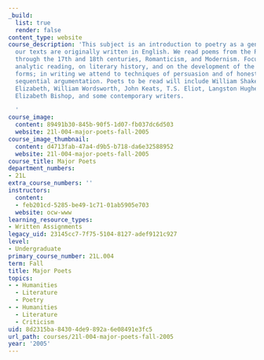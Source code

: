 ```yaml
---
_build:
  list: true
  render: false
content_type: website
course_description: 'This subject is an introduction to poetry as a genre; most of
  our texts are originally written in English. We read poems from the Renaissance
  through the 17th and 18th centuries, Romanticism, and Modernism. Focus will be on
  analytic reading, on literary history, and on the development of the genre and its
  forms; in writing we attend to techniques of persuasion and of honest evidenced
  sequential argumentation. Poets to be read will include William Shakespeare, Queen
  Elizabeth, William Wordsworth, John Keats, T.S. Eliot, Langston Hughes, Sylvia Plath,
  Elizabeth Bishop, and some contemporary writers.

  '
course_image:
  content: 89491b30-845b-90f5-1d07-fb037dc6d503
  website: 21l-004-major-poets-fall-2005
course_image_thumbnail:
  content: d4713fab-47a4-d9b5-b718-da6e32588952
  website: 21l-004-major-poets-fall-2005
course_title: Major Poets
department_numbers:
- 21L
extra_course_numbers: ''
instructors:
  content:
  - feb201cd-5285-be49-1c71-01ab5905e703
  website: ocw-www
learning_resource_types:
- Written Assignments
legacy_uid: 23145cc7-7f75-5104-8127-adef9121c927
level:
- Undergraduate
primary_course_number: 21L.004
term: Fall
title: Major Poets
topics:
- - Humanities
  - Literature
  - Poetry
- - Humanities
  - Literature
  - Criticism
uid: 8d2315ba-8430-4de9-892a-6e08491e3fc5
url_path: courses/21l-004-major-poets-fall-2005
year: '2005'
---
```

